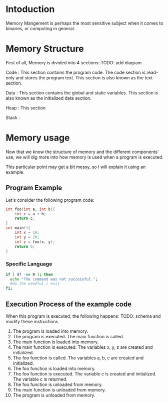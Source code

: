 # Intoduction

Memory Mangement is perhaps the most sensitive subject when it comes to binaries, or computing in general.

# Memory Structure

First of all, Memory is divided into 4 sections:
TODO: add diagram

Code 
:   This section contains the program code. The code section is read-only and stores the program text. This section is also known as the text section.

Data 
:   This section contains the global and static variables. This section is also known as the initialized data section.

Heap
:    This section 

Stack
:

# Memory usage

Now that we know the structure of memory and the different components' use, we will dig more into how memory is used when a program is executed.

This particular point may get a bit messy, so I will explain it using an example.

## Program Example
Let's consider the following program code:

```C
int foo(int a, int b){
    int c = a + b;
    return c;
}
int main(){
    int x = 10;
    int y = 20;
    int z = foo(x, y);
    return 0;
}
```
### Specific Language

```bash
if [ $? -ne 0 ]; then
  echo "The command was not successful.";
  #do the needful / exit
fi;
```

## Execution Process of the example code

When this program is executed, the following happens:
TODO: schema and modify these instructions
1. The program is loaded into memory.
2. The program is executed. The main function is called.
3. The main function is loaded into memory.
4. The main function is executed. The variables x, y, z are created and initialized.
5. The foo function is called.  The variables a, b, c are created and initialized.
6. The foo function is loaded into memory.
7. The foo function is executed. The variable c is created and initialized. The variable c is returned.
8. The foo function is unloaded from memory.
9. The main function is unloaded from memory.
10. The program is unloaded from memory.

